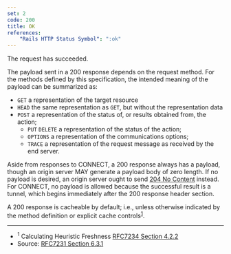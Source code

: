 ```yaml
---
set: 2
code: 200
title: OK
references:
    "Rails HTTP Status Symbol": ":ok"
---
```


The request has succeeded.

The payload sent in a 200 response depends on the request method. For the
methods defined by this specification, the intended meaning of the payload can
be summarized as:

* `GET` a representation of the target resource
* `HEAD` the same representation as `GET`, but without the representation data
* `POST` a representation of the status of, or results obtained from, the action;
    * `PUT` `DELETE` a representation of the status of the action;
    * `OPTIONS` a representation of the communications options;
    * `TRACE` a representation of the request message as received by the end server.

Aside from responses to CONNECT, a 200 response always has a payload, though an
origin server MAY generate a payload body of zero length. If no payload is
desired, an origin server ought to send [204 No Content](/204) instead.  For
CONNECT, no payload is allowed because the successful result is a tunnel, which
begins immediately after the 200 response header section.

A 200 response is cacheable by default; i.e., unless otherwise indicated by the
method definition or explicit cache controls<sup>[1](#ref-1)</sup>.

---

* <span id="ref-1"><sup>1</sup> Calculating Heuristic Freshness
[RFC7234 Section 4.2.2][2]</span>
* Source: [RFC7231 Section 6.3.1][1]

[1]: <http://tools.ietf.org/html/rfc7231#section-6.3.1>
[2]: <http://tools.ietf.org/html/rfc7234#section-4.2.2>